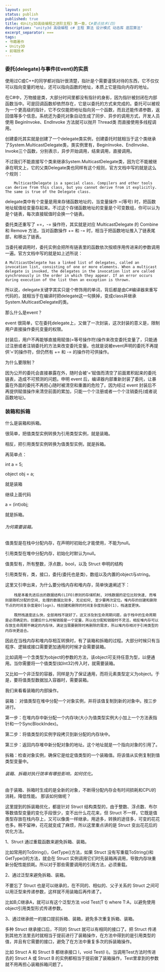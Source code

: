 ```yaml
---
layout: post
status: publish
published: true
title: 《Unity3D高级编程之进阶主程》第一章，C#要点技术(四)
description: "unity3d 高级编程 c# 主程 算法 设计模式 动态库 底层算法"
excerpt_separator: ===
tags:
- 书籍著作
- Unity3D
- 前端技术
---
```


### 委托(delegate)与事件(Event)的实质

使用过C或C++的同学都对指针很清楚，指针是个需要谨慎对待的东西，它不仅仅可以指向变量的地址，还可以指向函数的地址，本质上它是指向内存的地址。

在C#中，万物接是类，大部分时间里都没有指针的身影，因为指针被封闭在内部函数当中。可是回调函数却依然存在，它是以委托的方式来完成的。委托可以被视为一个更高级的指针，它不仅仅能把地址指向另一个函数，而且还能传递参数，返回值等多个信息。系统还为委托对象自动生成了同步、异步的调用方式，开发人员使用 BeginInvoke、EndInvoke 方法就可以抛开 Thread类 而直接使用多线程调用。

创建委托其实就是创建了一个delegate类实例，创建委托时就相当于这个类继承了System.MulticastDelegate类，类实例里有，BeginInvoke、EndInvoke、Invoke三个函数，分别表示，异步开始调用，结束调用，直接调用。

不过我们不能直接写个类来继承System.MulticastDelegate类，因为它不能被继承在明文上，它的父类Delegate类也同样有这个规则，官方文档中写的就是这么个规则：

		MulticastDelegate is a special class. Compilers and other tools can derive from this class, but you cannot derive from it explicitly. The same is true of the Delegate class.

delegate类中有个变量是用来存储函数地址的，当变量操作 =(等号) 时，把函数地址赋值给变量存起来。不过这个存储函数地址的变量是个可变数组，你可以认为是个链表，每次直接赋值时会换一个链表。

委托类还重写了 +=，-= 操作符，其实就是对应 MulticastDelegate 的 Combine 和 Remove 方法，当对函数操作 += 和 -= 时，相当于把函数地址推入了链表尾部，和移出了链表。

当委托被调用时，委托实例会把所有链表里的函数依次按顺序用传进来的参数调用一遍。官方文档中写的就是如上述所说：

	A MulticastDelegate has a linked list of delegates, called an invocation list, consisting of one or more elements. When a multicast delegate is invoked, the delegates in the invocation list are called synchronously in the order in which they appear. If an error occurs during execution of the list then an exception is thrown.

所以说，delegate关键字其实只是个修饰用的单词，背后都是由C#编译器来重写代码的，就相当于在编译时把delegate这一句换掉，变成class并继承System.MulticastDelegate的类。

那么什么是event？

event 很简单，它在委托delegate上，又做了一次封装，这次封装的意义是，限制用户直接操作委托变量的权限。

封装后，用户不再能够直接用赋值(=等号操作符)操作来改变委托变量了，只能通过注册或者注销委托的方法来改变委托变量。也就是说被event声明的委托不再提供‘=’的操作符，但仍然有 += 和 -= 的操作符可供操作。

为什么要限制？

因为公开的委托会直接暴露在外，随时会被‘=’赋值而清空了前面累积起来的委托链表，造成不可预测的问题。申明 event 后，编译器内部重新封装了委托，让暴露在外面的委托不再担心随时被清空和重置的危险了。因为经过 event 封装后不再提供赋值操作来清空前面的累加，只能一个个注册或者一个个注销委托(或者说函数地址)。

### 装箱和拆箱

什么是装箱和拆箱。

很简单，把值类型实例转换为引用类型实例，就是装箱。

相反，把引用类型实例转换为值类型实例，就是拆箱。

再简单点：

int a = 5;

object obj = a;

就是装箱

继续上面代码

a = (int)obj;

就是拆箱。

###### 为何需要装箱。

值类型是在栈中分配内存，在声明时初始化才能使用，不能为null。 

引用类型在堆中分配内存，初始化时默认为null。 

值类型有，所有整数，浮点数，bool，以及 Struct 申明的结构

引用类型有，类，接口，委托(委托也是类)，数组以及内置的object与string。

这里又引申出来，为什么要分栈内存和堆内存，简单快速阐述下：

		栈是本着先进后出的数据结构(LIFO)原则的存储机制, 对栈数据的定位比较快速, 而堆则是随机分配的空间, 处理的数据比较多, 无论如何, 至少要两次定位。堆内存的创建和删除节点的时间复杂度是O(logn)。栈创建和删除的时间复杂度则是O(1)，栈速度更快。

		既然栈速度这么快，全部用栈不就好了。这又涉及到生命周期问题，由于栈中的生命周期是必须确定的，创建后什么时候销毁是一个定量，所以在分配和销毁时不灵活，相反堆内存可以存放生命周期不确定的内存块，满足当需要删除时再删除的需求，所以堆内存相对于引用类型的内存块更适合。

因此在当栈内存和堆内存相互转换时，有了装箱和拆箱的过程。大部分时候只有当程序、逻辑或接口需要更加通用的时候才会需要装箱。

比如调用一个含类型为object的参数的方法，该object可支持任意为型，以便通用。当你需要将一个值类型(如Int32)传入时，就需要装箱。

又比如一个非泛型的容器，同样是为了保证通用，而将元素类型定义为object。于是，要将值类型数据加入容器时，需要装箱。

我们来看看装箱的内部操作。

装箱： 对值类型在堆中分配一个对象实例，并将该值复制到新的对象中。按三步进行。 

第一步：在堆内存中新分配一个内存块(大小为值类型实例大小加上一个方法表指针和一个SyncBlockIndex)。 

第二步：将值类型的实例字段拷贝到新分配的内存块中。 

第三步：返回内存堆中新分配对象的地址。这个地址就是一个指向对象的引用了。 

拆箱：检查对象实例，确保它是给定值类型的一个装箱值。将该值从实例复制到值类型变量中。
 
###### 装箱、拆箱对执行效率有哪些影响，如何优化。

由于装箱、拆箱时生成的是全新的对象，不断得分配内存会有时间损耗和CPU的消耗，降低性能。 那该如何做呢？

这里提到的拆装箱优化，都是针对 Struct 结构类型的，由于整数、浮点数、布尔等数值型变量的变化手段很少，变不出什么花花来，但 Struct 不一样，它既是值类型存放在栈内存上，又可以像类一样继承，用途多，转换的途径多，可变的花花也多。稍不留神，花花就变成了麻烦，所以这里重点讲的是 Struct 变出花花后的优化方法。

1、Struct 通过重载函数来避免拆箱、装箱。

比如常用的ToString()，GetType()方法，如果 Struct 没有写重载ToString()和GetType()的方法，就会在 Struct 实例调用它们时先装箱再调用，导致内存块重新分配性能损耗。所以对于那些需要调用的引用方法，必须重载。

2、通过泛型来避免拆箱、装箱。

不要忘了 Struct 也是可以继承的，在不同的、相似的、父子关系的 Struct 之间可以用泛型来传递参数，这样就不用装箱后再传递了。

比如B,C继承A，就可以有这个泛型方法 void Test<T>(T t) where T:A，以避免使用object引用类型形式传递参数。

3、通过继承统一的接口提前拆箱、装箱，避免多次重复拆箱、装箱。

多种 Struct 继承接口后，不同的 Struct 就可以有相同的接口了。把 Struct 传递到其他方法里去时就相当于提前进行了装箱操作，在方法中得到的是引用类型的值，并且有它需要的接口，避免了在方法中重复多次的拆装箱操作。

比如 Struct A 和 Struct B 都继承接口 I，void Test(I i)。当调用Test方法时传进去的 Struct A 或 Struct B 的实例都相当于提前做了装箱操作，Test里拿到的参数就不用再担心装箱拆箱问题了。
